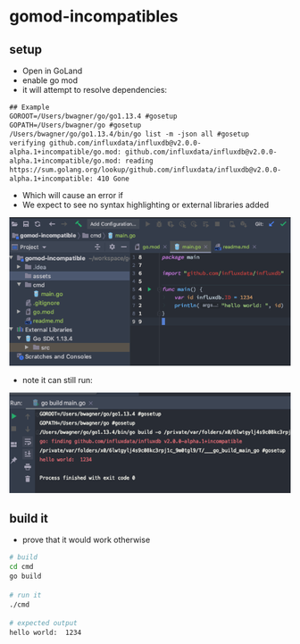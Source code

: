 # gomod-incompatibles

## setup
- Open in GoLand
- enable go mod
- it will attempt to resolve dependencies:
```
## Example
GOROOT=/Users/bwagner/go/go1.13.4 #gosetup
GOPATH=/Users/bwagner/go #gosetup
/Users/bwagner/go/go1.13.4/bin/go list -m -json all #gosetup
verifying github.com/influxdata/influxdb@v2.0.0-alpha.1+incompatible/go.mod: github.com/influxdata/influxdb@v2.0.0-alpha.1+incompatible/go.mod: reading https://sum.golang.org/lookup/github.com/influxdata/influxdb@v2.0.0-alpha.1+incompatible: 410 Gone
```
- Which will cause an error if
- We expect to see no syntax highlighting or external libraries added

![img](assets/syntax.png)
- note it can still run:

![runIt](assets/runs.png)

## build it
- prove that it would work otherwise
```bash
# build
cd cmd
go build

# run it
./cmd

# expected output
hello world:  1234
```
